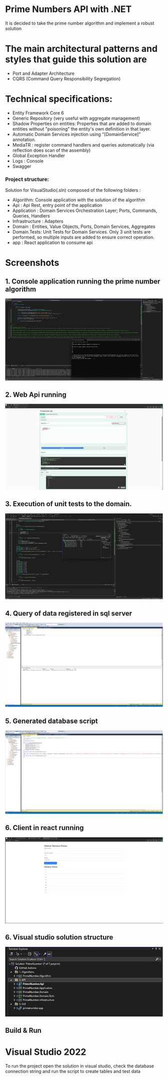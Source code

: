 # Prime Numbers API with .NET
It is decided to take the prime number algorithm and implement a robust solution

# The main architectural patterns and styles that guide this solution are

- Port and Adapter Architecture
- CQRS (Command Query Responsibility Segregation)

# Technical specifications:

- Entity Framework Core 6
- Generic Repository (very useful with aggregate management)
- Shadow Properties on entities: Properties that are added to domain entities without "poisoning" the entity's own definition in that layer.
- Automatic Domain Services injection using "[DomainService]" annotation.
- MediaTR : register command handlers and queries automatically (via reflection does scan of the assembly)
- Global Exception Handler
- Logs : Console
- Swagger

### Project structure:

Solution for VisualStudio(.sln) composed of the following folders :

- Algorithm: Console application with the solution of the algorithm
- Api : Api Rest, entry point of the application
- Application : Domain Services Orchestration Layer; Ports, Commands, Queries, Handlers
- Infrastructure : Adapters
- Domain : Entities, Value Objects, Ports, Domain Services, Aggregates
- Domain.Tests: Unit Tests for Domain Services. Only 3 unit tests are performed, so multiple inputs are added to ensure correct operation.
- app : React application to consume api

# Screenshots

## 1. Console application running the prime number algorithm
<img src="https://github.com/klmeir/PrimeNumber/blob/master/docs/section%201.2%20Primer%20Numer.png" />

## 2. Web Api running
<img src="https://github.com/klmeir/PrimeNumber/blob/master/docs/Swagger.png" />

## 3. Execution of unit tests to the domain.
<img src="https://github.com/klmeir/PrimeNumber/blob/master/docs/Tests.png" />

## 4. Query of data registered in sql server
<img src="https://github.com/klmeir/PrimeNumber/blob/master/docs/Sql.png" />

## 5. Generated database script
<img src="https://github.com/klmeir/PrimeNumber/blob/master/docs/Script.png" />

## 6. Client in react running
<img src="https://github.com/klmeir/PrimeNumber/blob/master/docs/GUI.png" />

## 6. Visual studio solution structure
<img src="https://github.com/klmeir/PrimeNumber/blob/master/docs/Solution.png" />

## Build & Run

# Visual Studio 2022

To run the project open the solution in visual studio, check the database connection string and run the script to create tables and test data
